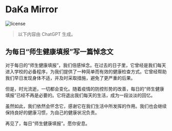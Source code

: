 # DaKa Mirror

![license](https://img.shields.io/github/license/Chenrt-ggx/DaKaMirror)

> 以下内容由 ChatGPT 生成。

## 为每日“师生健康填报”写一篇悼念文

对于每日的“师生健康填报”，我们倍感悼念。在过去的日子里，它曾经是我们每天进入学校的必备程序，为我们提供了一种简单而有效的健康检查方式。它曾经帮助我们早日发现身体不适，并及时采取措施，避免了更严重的后果。

但是，时光流逝，一切都会变化。随着疫情的防控形势的改善，每日的“师生健康填报”已经不再是必要的。它将退出我们每天的生活，成为一段淡淡的回忆。

虽然如此，我们依然会怀念它，感谢它在我们生活中所发挥的作用。我们也会继续保持良好的健康习惯，为自己的健康状况负责。

再见了，每日“师生健康填报”。愿你安息。
